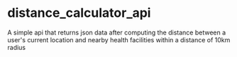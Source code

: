 # distance_calculator_api

A simple api that returns json data after computing the distance
between a user's current location and nearby health facilities within a distance of 10km radius
